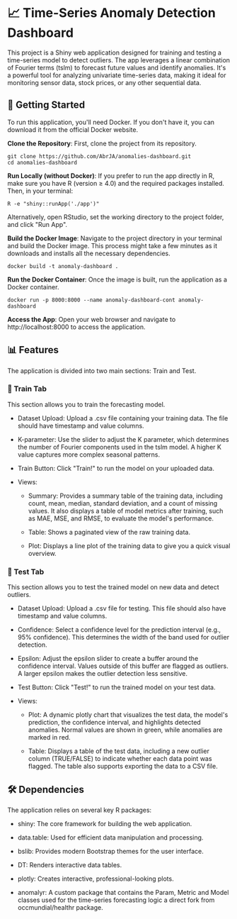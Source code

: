 # 📈 Time-Series Anomaly Detection Dashboard

This project is a Shiny web application designed for training and testing a time-series model to detect outliers. The app leverages a linear combination of Fourier terms (tslm) to forecast future values and identify anomalies. It's a powerful tool for analyzing univariate time-series data, making it ideal for monitoring sensor data, stock prices, or any other sequential data.

## 🚀 Getting Started

To run this application, you'll need Docker. If you don't have it, you can download it from the official Docker website.

**Clone the Repository**: First, clone the project from its repository.

    git clone https://github.com/AbrJA/anomalies-dashboard.git
    cd anomalies-dashboard

**Run Locally (without Docker)**: If you prefer to run the app directly in R, make sure you have R (version ≥ 4.0) and the required packages installed. Then, in your terminal:

    R -e "shiny::runApp('./app')"

Alternatively, open RStudio, set the working directory to the project folder, and click "Run App".

**Build the Docker Image**: Navigate to the project directory in your terminal and build the Docker image. This process might take a few minutes as it downloads and installs all the necessary dependencies.

    docker build -t anomaly-dashboard .

**Run the Docker Container**: Once the image is built, run the application as a Docker container.

    docker run -p 8000:8000 --name anomaly-dashboard-cont anomaly-dashboard

**Access the App**: Open your web browser and navigate to http://localhost:8000 to access the application.

## 📊 Features

The application is divided into two main sections: Train and Test.

### 🤖 Train Tab

This section allows you to train the forecasting model.

- Dataset Upload: Upload a .csv file containing your training data. The file should have timestamp and value columns.

- K-parameter: Use the slider to adjust the K parameter, which determines the number of Fourier components used in the tslm model. A higher K value captures more complex seasonal patterns.

- Train Button: Click "Train!" to run the model on your uploaded data.

- Views:

    - Summary: Provides a summary table of the training data, including count, mean, median, standard deviation, and a count of missing values. It also displays a table of model metrics after training, such as MAE, MSE, and RMSE, to evaluate the model's performance.

    - Table: Shows a paginated view of the raw training data.

    - Plot: Displays a line plot of the training data to give you a quick visual overview.

### 🧪 Test Tab

This section allows you to test the trained model on new data and detect outliers.

- Dataset Upload: Upload a .csv file for testing. This file should also have timestamp and value columns.

- Confidence: Select a confidence level for the prediction interval (e.g., 95% confidence). This determines the width of the band used for outlier detection.

- Epsilon: Adjust the epsilon slider to create a buffer around the confidence interval. Values outside of this buffer are flagged as outliers. A larger epsilon makes the outlier detection less sensitive.

- Test Button: Click "Test!" to run the trained model on your test data.

- Views:

    - Plot: A dynamic plotly chart that visualizes the test data, the model's prediction, the confidence interval, and highlights detected anomalies. Normal values are shown in green, while anomalies are marked in red.

    - Table: Displays a table of the test data, including a new outlier column (TRUE/FALSE) to indicate whether each data point was flagged. The table also supports exporting the data to a CSV file.

## 🛠️ Dependencies

The application relies on several key R packages:

- shiny: The core framework for building the web application.

- data.table: Used for efficient data manipulation and processing.

- bslib: Provides modern Bootstrap themes for the user interface.

- DT: Renders interactive data tables.

- plotly: Creates interactive, professional-looking plots.

- anomalyr: A custom package that contains the Param, Metric and Model classes used for the time-series forecasting logic a direct fork from occmundial/healthr package.
